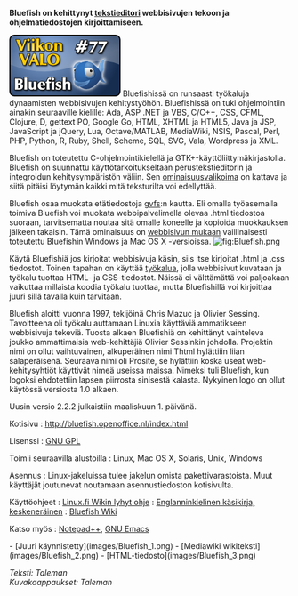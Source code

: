 <!--
Title: 2x25 Bluefish - Viikon VALO #77
Date: 2012/06/17
Pageimage: valo77-bluefish.png
Tags: Linux,Windows,Mac OS X,Solaris,Unix,Tekstieditori
-->

**Bluefish on kehittynyt
[tekstieditori](http://fi.wikipedia.org/wiki/Tekstieditori) webbisivujen
tekoon ja ohjelmatiedostojen kirjoittamiseen.**

![](images/valo77-bluefish.png "fig:valo77-bluefish.png") Bluefishissä on
runsaasti työkaluja dynaamisten webbisivujen kehitystyöhön. Bluefishissä
on tuki ohjelmointiin ainakin seuraaville kielille: Ada, ASP .NET ja
VBS, C/C++, CSS, CFML, Clojure, D, gettext PO, Google Go, HTML, XHTML ja
HTML5, Java ja JSP, JavaScript ja jQuery, Lua, Octave/MATLAB, MediaWiki,
NSIS, Pascal, Perl, PHP, Python, R, Ruby, Shell, Scheme, SQL, SVG, Vala,
Wordpress ja XML.

Bluefish on toteutettu C-ohjelmointikielellä ja
GTK+-käyttöliittymäkirjastolla. Bluefish on suunnattu
käyttötarkoitukseltaan perustekstieditorin ja integroidun
kehitysympäristön väliin. Sen
[ominaisuusvalikoima](http://bluefish.openoffice.nl/features.html) on
kattava ja siitä pitäisi löytymän kaikki mitä teksturilta voi
edellyttää.

Bluefish osaa muokata etätiedostoja
[gvfs](http://en.wikipedia.org/wiki/GVFS):n kautta. Eli omalla
työasemalla toimiva Bluefish voi muokata webbipalvelimella olevaa .html
tiedostoa suoraan, tarvitsematta noutaa sitä omalle koneelle ja kopioida
muokkauksen jälkeen takaisin. Tämä ominaisuus on [webbisivun
mukaan](http://bluefish.openoffice.nl/features.html) vaillinaisesti
toteutettu Bluefishin Windows ja Mac OS X -versioissa.
![](Bluefish.png "fig:Bluefish.png")

Käytä Bluefishiä jos kirjoitat webbisivuja käsin, siis itse kirjoitat
.html ja .css tiedostot. Toinen tapahan on käyttää
[työkalua](http://en.wikipedia.org/wiki/Website_builder), jolla
webbisivut kuvataan ja työkalu tuottaa HTML- ja CSS-tiedostot. Näissä ei
välttämättä voi paljoakaan vaikuttaa millaista koodia työkalu tuottaa,
mutta Bluefishillä voi kirjoittaa juuri sillä tavalla kuin tarvitaan.

Bluefish aloitti vuonna 1997, tekijöinä Chris Mazuc ja Olivier Sessing.
Tavoitteena oli työkalu auttamaan Linuxia käyttäviä ammatikseen
webbisivuja tekeviä. Tuosta alkaen Bluefishiä on kehittänyt vaihteleva
joukko ammattimaisia web-kehittäjiä Olivier Sessinkin johdolla.
Projektin nimi on ollut vaihtuvainen, alkuperäinen nimi Thtml hylättiiin
liian salaperäisenä. Seuraava nimi oli Prosite, se hylättiin koska useat
web-kehitysyhtiöt käyttivät nimeä useissa maissa. Nimeksi tuli Bluefish,
kun logoksi ehdotettiin lapsen piirrosta sinisestä kalasta. Nykyinen
logo on ollut käytössä versiosta 1.0 alkaen.

Uusin versio 2.2.2 julkaistiin maaliskuun 1. päivänä.

Kotisivu
:   <http://bluefish.openoffice.nl/index.html>

Lisenssi
:   [GNU GPL](GNU_GPL)

Toimii seuraavilla alustoilla
:   Linux, Mac OS X, Solaris, Unix, Windows

Asennus
:   Linux-jakeluissa tulee jakelun omista pakettivarastoista. Muut
    käyttäjät joutunevat noutamaan asennustiedoston kotisivulta.

Käyttöohjeet
:   [Linux.fi Wikin lyhyt ohje](http://linux.fi/wiki/Bluefish)
:   [Englanninkielinen käsikirja,
    keskeneräinen](http://bfwiki.tellefsen.net/index.php/Manual_2_ToC)
:   [Bluefish Wiki](http://bfwiki.tellefsen.net/index.php/Main_Page)

Katso myös
:   [Notepad++](Notepad++), [GNU Emacs](GNU_Emacs)

<div class="psgallery" markdown="1">
-   [Juuri käynnistetty](images/Bluefish_1.png)
-   [Mediawiki wikiteksti](images/Bluefish_2.png)
-   [HTML-tiedosto](images/Bluefish_3.png)
</div>

*Teksti: Taleman* <br />
*Kuvakaappaukset: Taleman*
